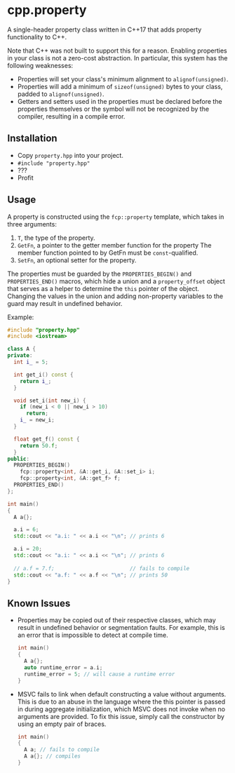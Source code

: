 # cpp.property

A single-header property class written in C++17 that adds property functionality
to C++.

Note that C++ was not built to support this for a reason. Enabling properties in
your class is not a zero-cost abstraction. In particular, this system has the
following weaknesses:
* Properties will set your class's minimum alignment to `alignof(unsigned)`.
* Properties will add a minimum of `sizeof(unsigned)` bytes to your class, 
  padded to `alignof(unsigned)`.
* Getters and setters used in the properties must be declared before the 
  properties themselves or the symbol will not be recognized by the compiler,
  resulting in a compile error.

## Installation
* Copy `property.hpp` into your project.
* `#include "property.hpp"`
* ???
* Profit

## Usage
A property is constructed using the `fcp::property` template, which takes in
three arguments:
1. `T`, the type of the property.
2. `GetFn`, a pointer to the getter member function for the property
   The member function pointed to by GetFn must be `const`-qualified.
3. `SetFn`, an optional setter for the property.

The properties must be guarded by the `PROPERTIES_BEGIN()` and 
`PROPERTIES_END()` macros, which hide a union and a `property_offset` object 
that serves as a helper to determine the `this` pointer of the object. 
Changing the values in the union and adding non-property variables to the 
guard may result in undefined behavior.

Example:
```cpp
#include "property.hpp"
#include <iostream>

class A {
private:
  int i_ = 5;

  int get_i() const {
    return i_;
  }

  void set_i(int new_i) {
    if (new_i < 0 || new_i > 10)
      return;
    i_ = new_i;
  }

  float get_f() const {
    return 50.f;
  }
public:
  PROPERTIES_BEGIN()
    fcp::property<int, &A::get_i, &A::set_i> i;
    fcp::property<int, &A::get_f> f;
  PROPERTIES_END()
};

int main()
{
  A a{};

  a.i = 6;
  std::cout << "a.i: " << a.i << "\n"; // prints 6

  a.i = 20;
  std::cout << "a.i: " << a.i << "\n"; // prints 6
  
  // a.f = 7.f;                        // fails to compile
  std::cout << "a.f: " << a.f << "\n"; // prints 50
}
```

## Known Issues
* Properties may be copied out of their respective classes, which may result in
  undefined behavior or segmentation faults. For example, this is an error that
  is impossible to detect at compile time.
  ```cpp
  int main()
  {
    A a{};
    auto runtime_error = a.i; 
    runtime_error = 5; // will cause a runtime error
  }
  ```

* MSVC fails to link when default constructing a value without arguments.
  This is due to an abuse in the language where the this pointer is passed in
  during aggregate initialization, which MSVC does not invoke when no arguments
  are provided. To fix this issue, simply call the constructor by using an empty
  pair of braces.

  ```cpp
  int main()
  {
    A a; // fails to compile
    A a{}; // compiles
  }
  ```
